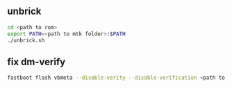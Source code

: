 ## unbrick
```sh
cd <path to rom>
export PATH=<path to mtk folder>:$PATH
./unbrick.sh
```

## fix dm-verify
```sh
fastboot flash vbmeta --disable-verity --disable-verification <path to rom>/vbmeta.img
```
